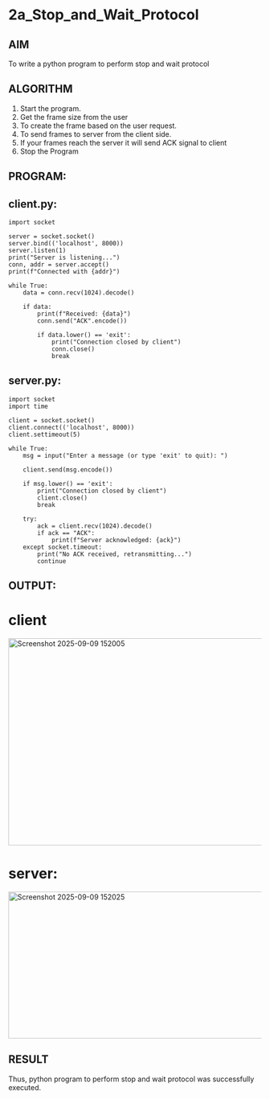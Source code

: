 # 2a_Stop_and_Wait_Protocol
## AIM 
To write a python program to perform stop and wait protocol
## ALGORITHM
1. Start the program.
2. Get the frame size from the user
3. To create the frame based on the user request.
4. To send frames to server from the client side.
5. If your frames reach the server it will send ACK signal to client
6. Stop the Program
## PROGRAM:
## client.py:
```
import socket

server = socket.socket()
server.bind(('localhost', 8000))
server.listen(1)
print("Server is listening...")
conn, addr = server.accept()
print(f"Connected with {addr}")

while True:
    data = conn.recv(1024).decode()

    if data:
        print(f"Received: {data}")
        conn.send("ACK".encode())

        if data.lower() == 'exit':  
            print("Connection closed by client")
            conn.close()
            break
```
## server.py:
```
import socket
import time

client = socket.socket()
client.connect(('localhost', 8000))
client.settimeout(5)  

while True:
    msg = input("Enter a message (or type 'exit' to quit): ")

    client.send(msg.encode())  

    if msg.lower() == 'exit':  
        print("Connection closed by client")
        client.close()
        break

    try:
        ack = client.recv(1024).decode()
        if ack == "ACK":
            print(f"Server acknowledged: {ack}")
    except socket.timeout:
        print("No ACK received, retransmitting...")
        continue
```
## OUTPUT:
# client
<img width="1224" height="412" alt="Screenshot 2025-09-09 152005" src="https://github.com/user-attachments/assets/08da39f6-7c02-439a-b3b2-1a77bdc4443f" />

# server:

<img width="1223" height="292" alt="Screenshot 2025-09-09 152025" src="https://github.com/user-attachments/assets/35a43576-b1d6-4bd4-9588-ebb2eb650cbd" />


## RESULT
Thus, python program to perform stop and wait protocol was successfully executed.
